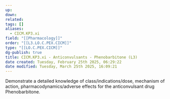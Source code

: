 ```yaml
---
up: 
down: 
related: 
tags: []
aliases:
  - CICM.KP3.xi
field: "[[Pharmacology]]"
order: "[[L3.LO.C.PEX.CICM]]"
type: "[[LO.C.PEX.CICM]]"
dg-publish: true
title: CICM.KP3.xi - Anticonvulsants - Phenobarbitone (L3)
date created: Tuesday, February 25th 2025, 06:29:22
date modified: Tuesday, March 25th 2025, 16:09:21
---
```


Demonstrate a detailed knowledge of class/indications/dose, mechanism of action, pharmacodynamics/adverse effects for the anticonvulsant drug Phenobarbitone.
